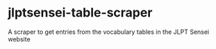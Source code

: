 # jlptsensei-table-scraper
A scraper to get entries from the vocabulary tables in the JLPT Sensei website
